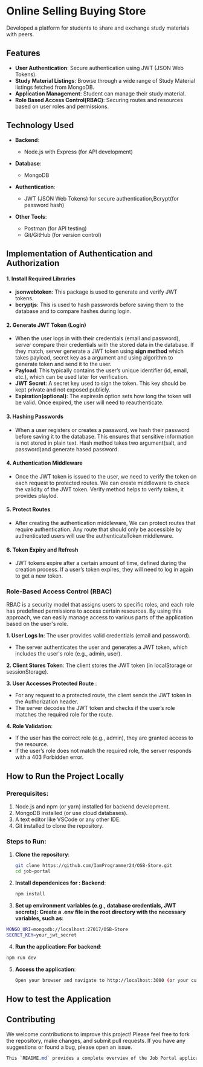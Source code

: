 
# Online Selling Buying Store

Developed a platform for students to share and exchange study materials with peers.

## Features

- **User Authentication**: Secure authentication using JWT (JSON Web Tokens).
- **Study Material Listings**: Browse through a wide range of Study Material listings fetched from MongoDB.
- **Application Management**: Student can manage their study material.
- **Role Based Access Control(RBAC)**: Securing routes and resources based on user roles and permissions.

## Technology Used

- **Backend**:
  - Node.js with Express (for API development)

- **Database**:
  - MongoDB

- **Authentication**:
  - JWT (JSON Web Tokens) for secure authentication,Bcrypt(for password hash)

- **Other Tools**:
  - Postman (for API testing)
  - Git/GitHub (for version control)

## Implementation of Authentication and Authorization

#### 1.  Install Required Libraries

- **jsonwebtoken**: This package is used to generate and verify JWT tokens.
- **bcryptjs**: This is used to hash passwords before saving them to the database and to compare hashes during login.

#### 2. Generate JWT Token (Login)
- When the user logs in with their credentials (email and password), server compare their credentials with the stored data in the database. If they match, server generate a JWT token using **sign method** which takes payload, secret key as a argument and using algorithm to generate token and send it to the user.
- **Payload**: This typically contains the user’s unique identifier (id, email, etc.), which can be used later for verification.
- **JWT Secret**: A secret key used to sign the token. This key should be kept private and not exposed publicly.
- **Expiration(optional)**: The expiresIn option sets how long the token will be valid. Once expired, the user will need to reauthenticate.

#### 3. Hashing Passwords
- When a user registers or creates a password, we hash their password before saving it to the database. This ensures that sensitive information is not stored in plain text. Hash method takes two argument(salt, and password)and generate hased password.

#### 4. Authentication Middleware
- Once the JWT token is issued to the user, we need to verify the token on each request to protected routes. We can create middleware to check the validity of the JWT token. Verify method helps to verify token, it provides playlod.

#### 5. Protect Routes
- After creating the authentication middleware, We can protect routes that require authentication. Any route that should only be accessible by authenticated users will use the authenticateToken middleware.

#### 6.  Token Expiry and Refresh
- JWT tokens expire after a certain amount of time, defined during the creation process. If a user’s token expires, they will need to log in again to get a new token.

### Role-Based Access Control (RBAC)

RBAC is a security model that assigns users to specific roles, and each role has predefined permissions to access certain resources. By using this approach, we can easily manage access to various parts of the application based on the user's role.

**1. User Logs In**: The user provides valid credentials (email and password).

- The server authenticates the user and generates a JWT token, which includes the user's role (e.g., admin, user).
  
**2. Client Stores Token**: The client stores the JWT token (in localStorage or sessionStorage).

**3. User Accesses Protected Route** :

- For any request to a protected route, the client sends the JWT token in the Authorization header.
- The server decodes the JWT token and checks if the user’s role matches the required role for the route.

**4. Role Validation**:

- If the user has the correct role (e.g., admin), they are granted access to the resource.
- If the user’s role does not match the required role, the server responds with a 403 Forbidden error.

## How to Run the Project Locally

### Prerequisites:
1. Node.js and npm (or yarn) installed for backend development.
2. MongoDB installed (or use cloud databases).
3. A text editor like VSCode or any other IDE.
4. Git installed to clone the repository.

### Steps to Run:
1. **Clone the repository**:
   ```bash
   git clone https://github.com/IamProgrammer24/OSB-Store.git
   cd job-portal
   ```
2. **Install dependenices for : Backend**:
   ```bash
   npm install
   ```
3. **Set up environment variables (e.g., database credentials, JWT secrets): Create a .env file in the root directory with the necessary variables, such as**:
```bash
MONGO_URI=mongodb://localhost:27017/OSB-Store
SECRET_KEY=your_jwt_secret
```
4. **Run the application: For backend**:
```bash
npm run dev
```
5. **Access the application**:
   ```bash
   Open your browser and navigate to http://localhost:3000 (or your custom port) to view the Job Portal.
   ```
## How to test the Application

## Contributing
We welcome contributions to improve this project! Please feel free to fork the repository, make changes, and submit pull requests. If you have any suggestions or found a bug, please open an issue.

```css
This `README.md` provides a complete overview of the Job Portal application, including its purpose, key features, how to run and test the project, details about the APIs, and future 
```
   

